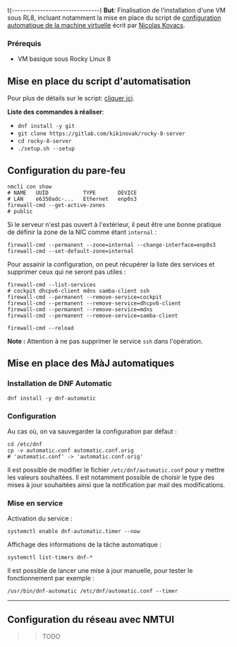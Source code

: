 t(-------------------------------)
**But**: Finalisation de l'installation d'une VM sous RL8, incluant notamment la mise en place du script de [configuration automatique de la machine virtuelle](https://gitlab.com/kikinovak/rocky-8-server) écrit par [Nicolas Kovacs](https://gitlab.com/kikinovak).
### Prérequis

- VM basique sous Rocky Linux 8

## Mise en place du script d'automatisation

Pour plus de détails sur le script: [cliquer ici](https://blog.microlinux.fr/configuration-rocky-linux-8/).

**Liste des commandes à réaliser**:

- `dnf install -y git`
- `git clone https://gitlab.com/kikinovak/rocky-8-server`
- `cd rocky-8-server`
- `./setup.sh --setup`

## Configuration du pare-feu

```shell
nmcli con show
# NAME   UUID           TYPE       DEVICE
# LAN    e6350adc-...   Ethernet   enp0s3
firewall-cmd --get-active-zones
# public
```

Si le serveur n'est pas ouvert à l'extérieur, il peut être une bonne pratique de définir la zone de la NIC comme étant `internal` : 
```shell
firewall-cmd --permanent --zone=internal --change-interface=enp0s3
firewall-cmd --set-default-zone=internal
```

Pour assainir la configuration, on peut récupérer la liste des services et supprimer ceux qui ne seront pas utiles :
```shell
firewall-cmd --list-services
# cockpit dhcpv6-client mdns samba-client ssh
firewall-cmd --permanent --remove-service=cockpit
firewall-cmd --permanent --remove-service=dhcpv6-client
firewall-cmd --permanent --remove-service=mdns
firewall-cmd --permanent --remove-service=samba-client

firewall-cmd --reload
```
**Note :** Attention à ne pas supprimer le service `ssh` dans l'opération. 


## Mise en place des MàJ automatiques

### Installation de DNF Automatic

```shell
dnf install -y dnf-automatic
```

### Configuration

Au cas où, on va sauvegarder la configuration par défaut :
```shell
cd /etc/dnf
cp -v automatic.conf automatic.conf.orig
# 'automatic.conf' -> 'automatic.conf.orig'
```

Il est possible de modifier le fichier `/etc/dnf/automatic.conf` pour y mettre les valeurs souhaitées. Il est notamment possible de choisir le type des mises à jour souhaitées ainsi que la notification par mail des modifications.

### Mise en service

Activation du service : 
```shell 
systemctl enable dnf-automatic.timer --now
```

Affichage des informations de la tâche automatique :
```shell
systemctl list-timers dnf-*
```

Il est possible de lancer une mise à jour manuelle, pour tester le fonctionnement par exemple : 
```shell
/usr/bin/dnf-automatic /etc/dnf/automatic.conf --timer
```
****
## Configuration du réseau avec NMTUI

>> TODO